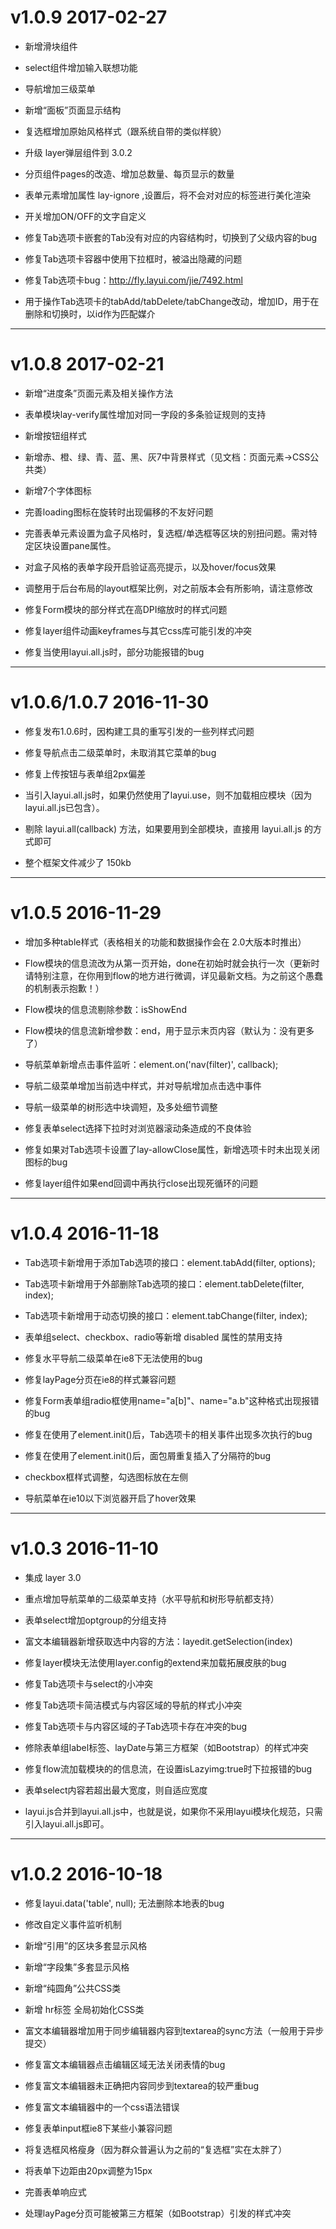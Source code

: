 
# v1.0.9 2017-02-27

* 新增滑块组件
* select组件增加输入联想功能
* 导航增加三级菜单
* 新增“面板”页面显示结构
* 复选框增加原始风格样式（跟系统自带的类似样貌）
* 升级 layer弹层组件到 3.0.2

* 分页组件pages的改造、增加总数量、每页显示的数量
* 表单元素增加属性 lay-ignore ,设置后，将不会对对应的标签进行美化渲染
* 开关增加ON/OFF的文字自定义

* 修复Tab选项卡嵌套的Tab没有对应的内容结构时，切换到了父级内容的bug
* 修复Tab选项卡容器中使用下拉框时，被溢出隐藏的问题
* 修复Tab选项卡bug：http://fly.layui.com/jie/7492.html
* 用于操作Tab选项卡的tabAdd/tabDelete/tabChange改动，增加ID，用于在删除和切换时，以id作为匹配媒介


---


# v1.0.8  2017-02-21

* 新增“进度条”页面元素及相关操作方法
* 表单模块lay-verify属性增加对同一字段的多条验证规则的支持
* 新增按钮组样式
* 新增赤、橙、绿、青、蓝、黑、灰7中背景样式（见文档：页面元素→CSS公共类）
* 新增7个字体图标

* 完善loading图标在旋转时出现偏移的不友好问题
* 完善表单元素设置为盒子风格时，复选框/单选框等区块的别扭问题。需对特定区块设置pane属性。
* 对盒子风格的表单字段开启验证高亮提示，以及hover/focus效果
* 调整用于后台布局的layout框架比例，对之前版本会有所影响，请注意修改

* 修复Form模块的部分样式在高DPI缩放时的样式问题
* 修复layer组件动画keyframes与其它css库可能引发的冲突
* 修复当使用layui.all.js时，部分功能报错的bug


---


# v1.0.6/1.0.7  2016-11-30

* 修复发布1.0.6时，因构建工具的重写引发的一些列样式问题
* 修复导航点击二级菜单时，未取消其它菜单的bug
* 修复上传按钮与表单组2px偏差

* 当引入layui.all.js时，如果仍然使用了layui.use，则不加载相应模块（因为layui.all.js已包含）。
* 剔除 layui.all(callback) 方法，如果要用到全部模块，直接用 layui.all.js 的方式即可
* 整个框架文件减少了 150kb


---


# v1.0.5  2016-11-29

* 增加多种table样式（表格相关的功能和数据操作会在 2.0大版本时推出）

* Flow模块的信息流改为从第一页开始，done在初始时就会执行一次（更新时请特别注意，在你用到flow的地方进行微调，详见最新文档。为之前这个愚蠢的机制表示抱歉！）
* Flow模块的信息流剔除参数：isShowEnd
* Flow模块的信息流新增参数：end，用于显示末页内容（默认为：没有更多了）
* 导航菜单新增点击事件监听：element.on('nav(filter)', callback);
* 导航二级菜单增加当前选中样式，并对导航增加点击选中事件
* 导航一级菜单的树形选中块调短，及多处细节调整

* 修复表单select选择下拉时对浏览器滚动条造成的不良体验
* 修复如果对Tab选项卡设置了lay-allowClose属性，新增选项卡时未出现关闭图标的bug
* 修复layer组件如果end回调中再执行close出现死循环的问题


---


# v1.0.4  2016-11-18

* Tab选项卡新增用于添加Tab选项的接口：element.tabAdd(filter, options);
* Tab选项卡新增用于外部删除Tab选项的接口：element.tabDelete(filter, index);
* Tab选项卡新增用于动态切换的接口：element.tabChange(filter, index);
* 表单组select、checkbox、radio等新增 disabled 属性的禁用支持

* 修复水平导航二级菜单在ie8下无法使用的bug
* 修复layPage分页在ie8的样式兼容问题
* 修复Form表单组radio框使用name="a[b]"、name="a.b"这种格式出现报错的bug
* 修复在使用了element.init()后，Tab选项卡的相关事件出现多次执行的bug
* 修复在使用了element.init()后，面包屑重复插入了分隔符的bug

* checkbox框样式调整，勾选图标放在左侧
* 导航菜单在ie10以下浏览器开启了hover效果


---


# v1.0.3  2016-11-10

* 集成 layer 3.0
* 重点增加导航菜单的二级菜单支持（水平导航和树形导航都支持）
* 表单select增加optgroup的分组支持
* 富文本编辑器新增获取选中内容的方法：layedit.getSelection(index)

* 修复layer模块无法使用layer.config的extend来加载拓展皮肤的bug
* 修复Tab选项卡与select的小冲突
* 修复Tab选项卡简洁模式与内容区域的导航的样式小冲突
* 修复Tab选项卡与内容区域的子Tab选项卡存在冲突的bug
* 修除表单组label标签、layDate与第三方框架（如Bootstrap）的样式冲突
* 修复flow流加载模块的的信息流，在设置isLazyimg:true时下拉报错的bug

* 表单select内容若超出最大宽度，则自适应宽度
* layui.js合并到layui.all.js中，也就是说，如果你不采用layui模块化规范，只需引入layui.all.js即可。


---


# v1.0.2 2016-10-18

* 修复layui.data('table', null); 无法删除本地表的bug
* 修改自定义事件监听机制

* 新增“引用”的区块多套显示风格
* 新增“字段集”多套显示风格
* 新增“纯圆角”公共CSS类
* 新增 hr标签 全局初始化CSS类

* 富文本编辑器增加用于同步编辑器内容到textarea的sync方法（一般用于异步提交）
* 修复富文本编辑器点击编辑区域无法关闭表情的bug
* 修复富文本编辑器未正确把内容同步到textarea的较严重bug
* 修复富文本编辑器中的一个css语法错误
* 修复表单input框ie8下某些小兼容问题

* 将复选框风格瘦身（因为群众普遍认为之前的“复选框”实在太胖了）
* 将表单下边距由20px调整为15px
* 完善表单响应式
* 处理layPage分页可能被第三方框架（如Bootstrap）引发的样式冲突

